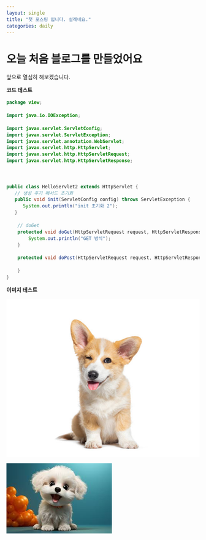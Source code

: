 ```yaml
---
layout: single
title: "첫 포스팅 입니다. 설레네요."
categories: daily
---
```


# 오늘 처음 블로그를 만들었어요

앞으로 열심히 해보겠습니다.

**코드 테스트**

```java
package view;

import java.io.IOException;

import javax.servlet.ServletConfig;
import javax.servlet.ServletException;
import javax.servlet.annotation.WebServlet;
import javax.servlet.http.HttpServlet;
import javax.servlet.http.HttpServletRequest;
import javax.servlet.http.HttpServletResponse;



public class HelloServlet2 extends HttpServlet {
   // 생성 주기 메서드 초기화   
   public void init(ServletConfig config) throws ServletException {
      System.out.println("init 초기화 2");
   }
	   
	// doGet
	protected void doGet(HttpServletRequest request, HttpServletResponse response) throws ServletException, IOException {
		System.out.println("GET 방식");
	}

	protected void doPost(HttpServletRequest request, HttpServletResponse response) throws ServletException, IOException {	
	
	}
}

```



**이미지 테스트**

![](../images/2024-04-12-first/e1fc6e30418bc1a81a9507249bb62776832101b2.jpg)

![](../images/2024-04-12-first/c233d7f1501d9c83e4744e44c5f6d1809320f96c.jpg)
